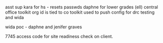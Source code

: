asst sup
kara for hs - resets passwds
daphne for lower grades (ell)
central office toolkit
org id is tied to co toolkit used to push config for drc testing and wida

wida poc - daphne and jenifer graves

7745 access code for site readiness check on client.